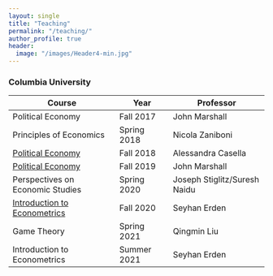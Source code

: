 ```yaml
---
layout: single
title: "Teaching"
permalink: "/teaching/"
author_profile: true
header:
  image: "/images/Header4-min.jpg"
---
```


### Columbia University

Course | Year         | Professor
------------ | -------------| -------------
Political Economy | Fall 2017 |  John Marshall
Principles of Economics | Spring 2018 |  Nicola Zaniboni
[Political Economy]("/images/documents/Fall2018.pdf")  | Fall 2018 | Alessandra Casella
[Political Economy]("/images/documents/Fall2019.pdf")  | Fall 2019 |  John Marshall
Perspectives on Economic Studies  | Spring 2020 |  Joseph Stiglitz/Suresh Naidu
[Introduction to Econometrics](/images/documents/Fall2019.pdf)  | Fall 2020 | Seyhan Erden
Game Theory  | Spring 2021 | Qingmin  Liu
Introduction to Econometrics  | Summer 2021 | Seyhan Erden
